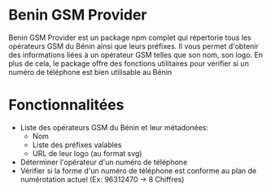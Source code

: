 # Benin GSM Provider

Benin GSM Provider est un package npm complet qui répertorie tous les opérateurs GSM du Bénin ainsi que leurs préfixes. Il vous permet d'obtenir des informations liées à un opérateur GSM telles que son nom, son logo. En plus de cela, le package offre des fonctions utilitaires pour vérifier si un numéro de téléphone est bien utilisable au Bénin

# Fonctionnalitées

- Liste des opérateurs GSM du Bénin et leur métadonées:
  - Nom
  - Liste des préfixes valables
  - URL de leur logo (au format svg)
- Déterminer l'opérateur d'un numéro de téléphone
- Vérifier si la forme d'un numéro de téléphone est conforme au plan de numérotation actuel (Ex: 96312470 -> 8 Chiffres)
